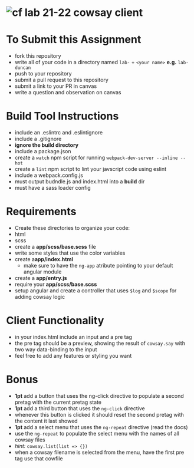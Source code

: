 ![cf](https://i.imgur.com/7v5ASc8.png) lab 21-22 cowsay client
======

# To Submit this Assignment
  * fork this repository
  * write all of your code in a directory named `lab-` + `<your name>` **e.g.** `lab-duncan`
  * push to your repository
  * submit a pull request to this repository
  * submit a link to your PR in canvas
  * write a question and observation on canvas

# Build Tool Instructions
* include an .eslintrc and .eslintignore
* include a .gitignore
 * **ignore the build directory**
* include a package.json
 * create a `watch` npm script for running `webpack-dev-server --inline --hot`
 * create a `lint` npm script to lint your javscript code using eslint
* include a webpack.config.js
 * must output budndle.js and index.html into a **build** dir
 * must have a sass loader config

# Requirements 
* Create these directories to organize your code: 
 * html
 * scss
* create a **app/scss/base.scss** file 
 * write some styles that use the color variables
* create a**app/index.html** 
  * make sure to have the `ng-app` atribute pointing to your default angular module
* create a **app/entry.js**
 * require your **app/scss/base.scss**
 * setup angular and create a controller that uses `$log` and `$scope` for adding cowsay logic

# Client Functionality
* in your index.html include an input and a pre tag
 * the pre tag should be a preview, showing the result of `cowsay.say` with two way data-binding to the input
 * feel free to add any features or styling you want

# Bonus
* **1pt** add a button that uses the ng-click directive to populate a second pretag with the current pretag state
* **1pt** add a third button that uses the `ng-click` directive
 * whenever this button is clicked it should reset the second pretag with the content it last showed
* **1pt** add a select menu that uses the `ng-repeat` directive (read the docs)
 * use the `ng-repeat` to populate the select menu with the names of all cowsay files 
 * *hint:* `cowsay.list(list => {})`
 * when a cowsay filename is selected from the menu, have the first pre tag use that cowfile


